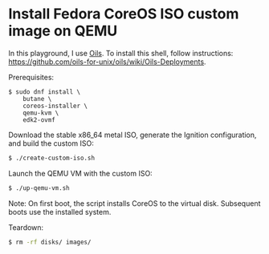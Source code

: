 # Install Fedora CoreOS ISO custom image on QEMU

In this playground, I use [Oils](https://oils.pub/). To install this shell, follow instructions: <https://github.com/oils-for-unix/oils/wiki/Oils-Deployments>.

Prerequisites:

```
$ sudo dnf install \
    butane \
    coreos-installer \
    qemu-kvm \
    edk2-ovmf
```

Download the stable x86_64 metal ISO, generate the Ignition configuration, and build the custom ISO:


```sh
$ ./create-custom-iso.sh
```

Launch the QEMU VM with the custom ISO:

```sh
$ ./up-qemu-vm.sh
```

Note: On first boot, the script installs CoreOS to the virtual disk. Subsequent boots use the installed system.

Teardown:

```sh
$ rm -rf disks/ images/
```
